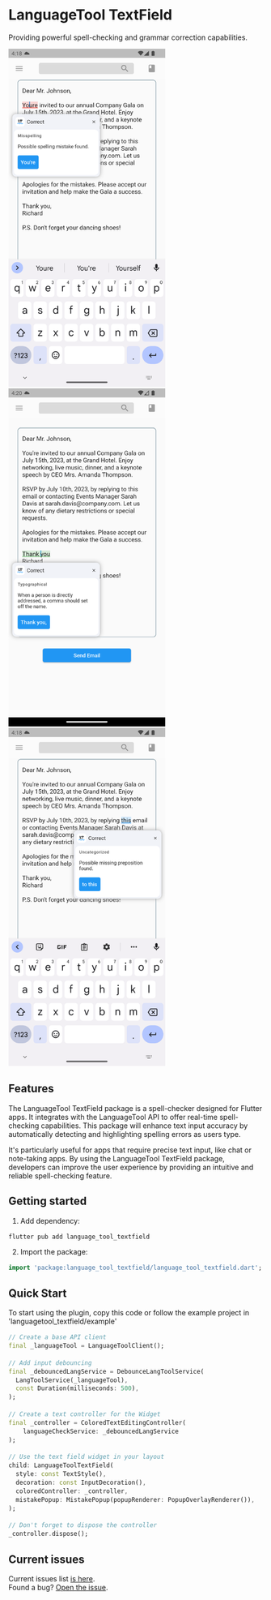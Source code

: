 <!--
This README describes the package. If you publish this package to pub.dev,
this README's contents appear on the landing page for your package.

For information about how to write a good package README, see the guide for
[writing package pages](https://dart.dev/guides/libraries/writing-package-pages).

For general information about developing packages, see the Dart guide for
[creating packages](https://dart.dev/guides/libraries/create-library-packages)
and the Flutter guide for
[developing packages and plugins](https://flutter.dev/developing-packages).
-->

# LanguageTool TextField

Providing powerful spell-checking and grammar correction capabilities.

<div>
<img src="doc/misspeling_langtool.png" width="310" height="667">
&nbsp
&nbsp
<img src="doc/typo_langtool.png" width="310" height="667">
&nbsp
&nbsp
<img src="doc/uncategorized_langtool.png" width="310" height="667">
</div>

## Features

The LanguageTool TextField package is a spell-checker designed for Flutter apps. It integrates with the LanguageTool API to offer real-time spell-checking capabilities. This package will enhance text input accuracy by automatically detecting and highlighting spelling errors as users type. 

It's particularly useful for apps that require precise text input, like chat or note-taking apps. By using the LanguageTool TextField package, developers can improve the user experience by providing an intuitive and reliable spell-checking feature.


## Getting started

1. Add dependency:

```dart
flutter pub add language_tool_textfield
```

2. Import the package:

```dart
import 'package:language_tool_textfield/language_tool_textfield.dart';
```


## Quick Start
To start using the plugin, copy this code or follow the example project in 'languagetool_textfield/example'

```dart
// Create a base API client
final _languageTool = LanguageToolClient();

// Add input debouncing
final _debouncedLangService = DebounceLangToolService(
  LangToolService(_languageTool),
  const Duration(milliseconds: 500),
);

// Create a text controller for the Widget
final _controller = ColoredTextEditingController(
    languageCheckService: _debouncedLangService
);

// Use the text field widget in your layout
child: LanguageToolTextField(
  style: const TextStyle(),
  decoration: const InputDecoration(),
  coloredController: _controller,
  mistakePopup: MistakePopup(popupRenderer: PopupOverlayRenderer()),
);

// Don't forget to dispose the controller
_controller.dispose();
```

## Current issues

Current issues list [is here](https://github.com/solid-software/languagetool_textfield/issues).\
Found a bug? [Open the issue](https://github.com/solid-software/languagetool_textfield/issues/new).

